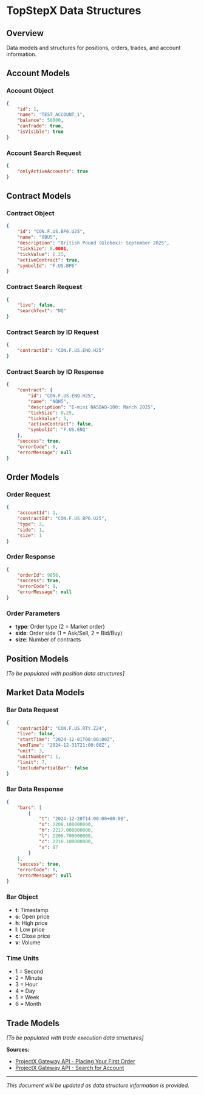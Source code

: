 # TopStepX Data Structures

## Overview
Data models and structures for positions, orders, trades, and account information.

## Account Models

### Account Object
```json
{
    "id": 1,
    "name": "TEST_ACCOUNT_1",
    "balance": 50000,
    "canTrade": true,
    "isVisible": true
}
```

### Account Search Request
```json
{
    "onlyActiveAccounts": true
}
```

## Contract Models

### Contract Object
```json
{
    "id": "CON.F.US.BP6.U25",
    "name": "6BU5",
    "description": "British Pound (Globex): September 2025",
    "tickSize": 0.0001,
    "tickValue": 6.25,
    "activeContract": true,
    "symbolId": "F.US.BP6"
}
```

### Contract Search Request
```json
{
    "live": false,
    "searchText": "NQ"
}
```

### Contract Search by ID Request
```json
{
    "contractId": "CON.F.US.ENQ.H25"
}
```

### Contract Search by ID Response
```json
{
    "contract": {
        "id": "CON.F.US.ENQ.H25",
        "name": "NQH5",
        "description": "E-mini NASDAQ-100: March 2025",
        "tickSize": 0.25,
        "tickValue": 5,
        "activeContract": false,
        "symbolId": "F.US.ENQ"
    },
    "success": true,
    "errorCode": 0,
    "errorMessage": null
}
```

## Order Models

### Order Request
```json
{
    "accountId": 1,
    "contractId": "CON.F.US.BP6.U25",
    "type": 2,
    "side": 1,
    "size": 1
}
```

### Order Response
```json
{
    "orderId": 9056,
    "success": true,
    "errorCode": 0,
    "errorMessage": null
}
```

### Order Parameters
- **type**: Order type (2 = Market order)
- **side**: Order side (1 = Ask/Sell, 2 = Bid/Buy)
- **size**: Number of contracts

## Position Models
*[To be populated with position data structures]*

## Market Data Models

### Bar Data Request
```json
{
    "contractId": "CON.F.US.RTY.Z24",
    "live": false,
    "startTime": "2024-12-01T00:00:00Z",
    "endTime": "2024-12-31T21:00:00Z",
    "unit": 3,
    "unitNumber": 1,
    "limit": 7,
    "includePartialBar": false
}
```

### Bar Data Response
```json
{
    "bars": [
        {
            "t": "2024-12-20T14:00:00+00:00",
            "o": 2208.100000000,
            "h": 2217.000000000,
            "l": 2206.700000000,
            "c": 2210.100000000,
            "v": 87
        }
    ],
    "success": true,
    "errorCode": 0,
    "errorMessage": null
}
```

### Bar Object
- **t**: Timestamp
- **o**: Open price
- **h**: High price
- **l**: Low price
- **c**: Close price
- **v**: Volume

### Time Units
- 1 = Second
- 2 = Minute
- 3 = Hour
- 4 = Day
- 5 = Week
- 6 = Month

## Trade Models
*[To be populated with trade execution data structures]*

**Sources:** 
- [ProjectX Gateway API - Placing Your First Order](https://gateway.docs.projectx.com/docs/getting-started/placing-your-first-order)
- [ProjectX Gateway API - Search for Account](https://gateway.docs.projectx.com/docs/api-reference/account/search-accounts)

---
*This document will be updated as data structure information is provided.*
